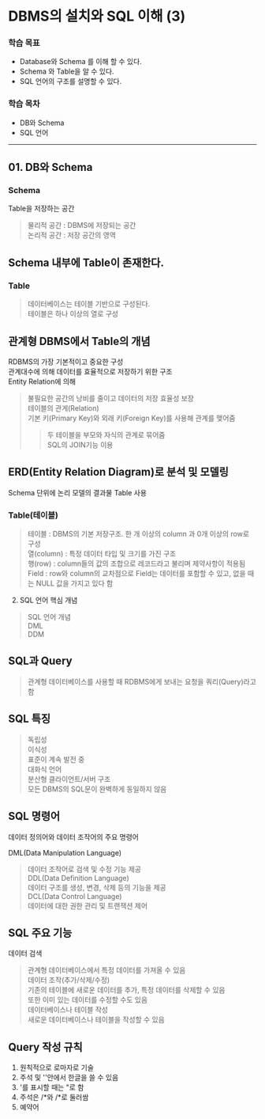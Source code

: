 # **DBMS의 설치와 SQL 이해 (3)**
### 학습 목표
* Database와 Schema 를 이해 할 수 있다.  
* Schema 와 Table을 알 수 있다.  
* SQL 언어의 구조를 설명할 수 있다.  
### 학습 목차
* DB와 Schema  
* SQL 언어  
***
## 01. DB와 Schema
### Schema
Table을 저장하는 공간
> 물리적 공간 : DBMS에 저장되는 공간  
> 논리적 공간 : 저장 공간의 영역  

## Schema 내부에 Table이 존재한다.
### Table
> 데이터베이스는 테이블 기반으로 구성된다.  
> 테이블은 하나 이상의 열로 구성  

## 관계형 DBMS에서 Table의 개념
RDBMS의 가장 기본적이고 중요한 구성  
관계대수에 의해 데이터를 효율적으로 저장하기 위한 구조  
Entity Relation에 의해  
> 불필요한 공간의 낭비를 줄이고 데이터의 저장 효율성 보장  
테이블의 관게(Relation)  
> 기본 키(Primary Key)와 외래 키(Foreign Key)를 사용해 관계를 맺어줌  
>> 두 테이블을 부모와 자식의 관계로 묶어줌  
>> SQL의 JOIN기능 이용  

## ERD(Entity Relation Diagram)로 분석 및 모델링
Schema 단위에 논리 모델의 결과물 Table 사용  
### Table(테이블)
> 테이블 : DBMS의 기본 저장구조. 한 개 이상의 column 과 0개 이상의 row로 구성  
> 열(column) : 특정 데이터 타입 및 크기를 가진 구조  
> 행(row) : column들의 값의 조합으로 레코드라고 불리며 제약사항이 적용됨  
> Field : row와 column의 교차점으로 Field는 데이터를 포함할 수 있고, 없을 때는 NULL 값을 가지고 있다 함  

02. SQL 언어
핵심 개념
> SQL 언어 개념  
> DML  
> DDM  

## SQL과 Query
> 관계형 데이터베이스를 사용할 때 RDBMS에게 보내는 요청을 쿼리(Query)라고 함

## SQL 특징
> 독립성  
> 이식성  
> 표준이 계속 발전 중  
> 대화식 언어  
> 분산형 클라이언트/서버 구조  
> 모든 DBMS의 SQL문이 완벽하게 동일하지 않음  

## SQL 명령어
데이터 정의어와 데이터 조작어의 주요 명령어  

DML(Data Manipulation Language)  
> 데이터 조작어로 검색 및 수정 기능 제공  
DDL(Data Definition Language)  
> 데이터 구조를 생성, 변경, 삭제 등의 기능을 제공  
DCL(Data Control Language)  
> 데이터에 대한 권한 관리 및 트랜잭션 제어  

## SQL 주요 기능
데이터 검색  
> 관계형 데이터베이스에서 특정 데이터를 가져올 수 있음  
데이터 조작(추가/삭제/수정)  
> 기존의 테이블에 새로운 데이터를 추가, 특정 데이터를 삭제할 수 있음  
> 또한 이미 있는 데이터를 수정할 수도 있음  
데이터베이스나 테이블 작성  
> 새로운 데이터베이스나 테이블을 작성할 수 있음  

## Query 작성 규칙
1. 원칙적으로 로마자로 기술
2. 주석 및 ''안에서 한글을 쓸 수 있음
3. '를 표시할 때는 "로 함
4. 주석은 /*와 /*로 둘러쌈
5. 예약어

